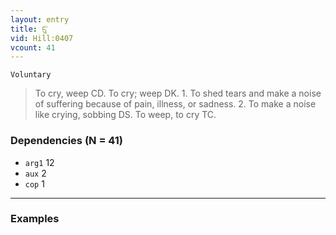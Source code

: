 ```yaml
---
layout: entry
title: ངུ་
vid: Hill:0407
vcount: 41
---
```

`Voluntary` 
> To cry, weep CD\.
 To cry; weep DK\.
1\.
 To shed tears and make a noise of suffering because of pain, illness, or sadness\.
 2\.
 To make a noise like crying, sobbing DS\.
 To weep, to cry TC\.

### Dependencies (N = 41)
* `arg1` 12
* `aux` 2
* `cop` 1

---

### Examples



